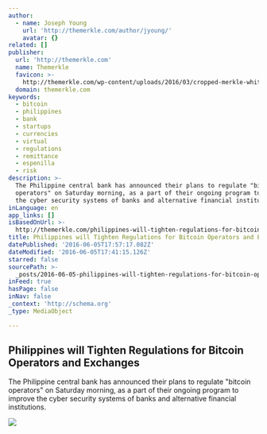 ```yaml
---
author:
  - name: Joseph Young
    url: 'http://themerkle.com/author/jyoung/'
    avatar: {}
related: []
publisher:
  url: 'http://themerkle.com'
  name: Themerkle
  favicon: >-
    http://themerkle.com/wp-content/uploads/2016/03/cropped-merkle-white-1-192x192.png
  domain: themerkle.com
keywords:
  - bitcoin
  - philippines
  - bank
  - startups
  - currencies
  - virtual
  - regulations
  - remittance
  - espenilla
  - risk
description: >-
  The Philippine central bank has announced their plans to regulate "bitcoin
  operators" on Saturday morning, as a part of their ongoing program to improve
  the cyber security systems of banks and alternative financial institutions.
inLanguage: en
app_links: []
isBasedOnUrl: >-
  http://themerkle.com/philippines-will-tighten-regulations-for-bitcoin-operators-and-exchanges/
title: Philippines will Tighten Regulations for Bitcoin Operators and Exchanges
datePublished: '2016-06-05T17:57:17.082Z'
dateModified: '2016-06-05T17:41:15.126Z'
starred: false
sourcePath: >-
  _posts/2016-06-05-philippines-will-tighten-regulations-for-bitcoin-operators-a.md
inFeed: true
hasPage: false
inNav: false
_context: 'http://schema.org'
_type: MediaObject

---
```

<article style=""><h1>Philippines will Tighten Regulations for Bitcoin Operators and Exchanges</h1><p>The Philippine central bank has announced their plans to regulate "bitcoin operators" on Saturday morning, as a part of their ongoing program to improve the cyber security systems of banks and alternative financial institutions.</p><img src="http://themerkle.com/wp-content/uploads/2016/06/2325356933_bb42455892_b.jpg" /></article>